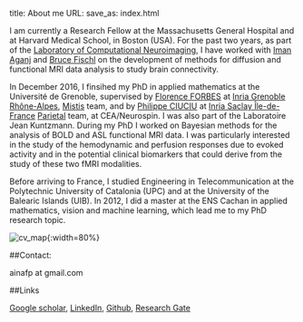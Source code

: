 title: About me
URL: 
save_as: index.html

I am currently a Research Fellow at the Massachusetts General Hospital and at Harvard Medical School, in Boston (USA). 
For the past two years, as part of the [Laboratory of Computational Neuroimaging](https://www.nmr.mgh.harvard.edu/lab/lcn), I have worked with [Iman Aganj](http://nmr.mgh.harvard.edu/~iman/) and [Bruce Fischl](https://www.nmr.mgh.harvard.edu/lab/lcn/people#bf) on the development of methods for diffusion and functional MRI data analysis to study brain connectivity.

In December 2016, I finsihed my PhD in applied mathematics at the Université de Grenoble, supervised by [Florence FORBES](http://mistis.inrialpes.fr/people/forbes/) at [Inria Grenoble Rhône-Alpes](https://www.inria.fr/centre/grenoble), [Mistis](https://mistis.inrialpes.fr/) team, and by [Philippe CIUCIU](https://sites.google.com/site/philippeciuciu/) at [Inria Saclay Île-de-France](https://www.inria.fr/centre/saclay) [Parietal](https://team.inria.fr/parietal/research/) team, at CEA/Neurospin. I was also part of the Laboratoire Jean Kuntzmann. 
During my PhD I worked on Bayesian methods for the analysis of BOLD and ASL functional MRI data. I was particularly interested in the study of the hemodynamic and perfusion responses due to evoked activity and in the potential clinical biomarkers that could derive from the study of these two fMRI modalities. 

Before arriving to France, I studied Engineering in Telecommunication at the Polytechnic University of Catalonia (UPC) and at the University 
of the Balearic Islands (UIB). 
In 2012, I did a master at the ENS Cachan in applied mathematics, vision and machine learning, which lead me to my PhD research topic.

![cv_map]({filename}/images/cv_map.png){:width=80%}


##Contact: 

ainafp at gmail.com

##Links

[Google scholar](https://scholar.google.fr/citations?user=ilC7VXwAAAAJ&hl=en&oi=sra),
[LinkedIn](https://www.linkedin.com/in/aina-frau-pascual-3116a936?trk=nav_responsive_tab_profile_pic), [Github](https://github.com/ainafp), [Research Gate](https://www.researchgate.net/profile/Aina_Frau_Pascual)

